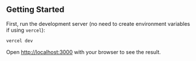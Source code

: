 ## Getting Started

First, run the development server (no need to create environment variables if using `vercel`):

```bash
vercel dev
```

Open [http://localhost:3000](http://localhost:3000) with your browser to see the result.
